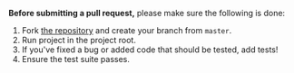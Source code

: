 **Before submitting a pull request,** please make sure the following is done:

1. Fork [the repository](https://github.com/mpgp/WebSocketServer) and create your branch from `master`.
2. Run project in the project root.
3. If you've fixed a bug or added code that should be tested, add tests!
4. Ensure the test suite passes.
